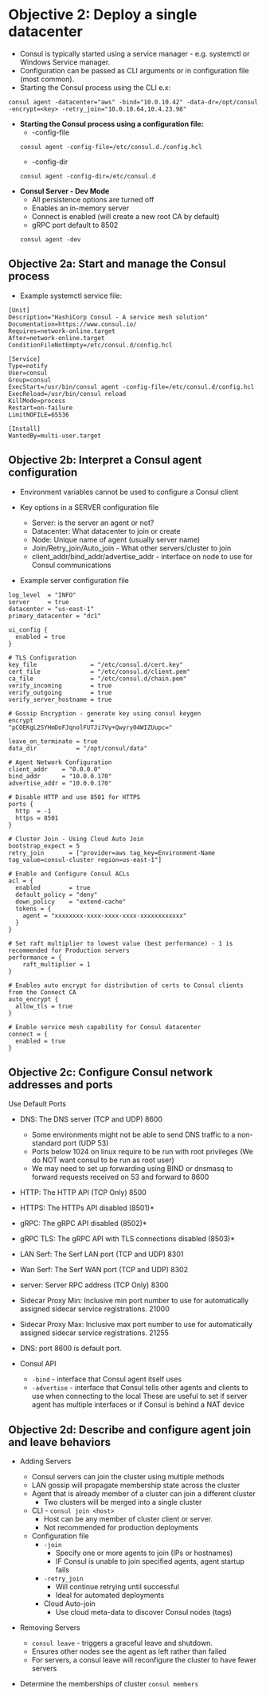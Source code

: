 # Objective 2: Deploy a single datacenter
- Consul is typically started using a service manager - e.g. systemctl or Windows Service manager.
- Configuration can be passed as CLI arguments or in configuration file (most common).
- Starting the Consul process using the CLI e.x:
```
consul agent -datacenter="aws" -bind="10.0.10.42" -data-dr=/opt/consul -encrypt=<key> -retry_join="10.0.10.64,10.4.23.98"
```
- **Starting the Consul process using a configuration file:**
  - -config-file
  ```
  consul agent -config-file=/etc/consul.d./config.hcl
  ```
  - -config-dir
  ```
  consul agent -config-dir=/etc/consul.d
  ```
- **Consul Server - Dev Mode**
  - All persistence options are turned off
  - Enables an in-memory server
  - Connect is enabled (will create a new root CA by default)
  - gRPC port default to 8502
  ```
  consul agent -dev
  ```

## Objective 2a: Start and manage the Consul process
- Example systemctl service file:
```
[Unit]
Description="HashiCorp Consul - A service mesh solution"
Documentation=https://www.consul.io/
Requires=network-online.target
After=network-online.target
ConditionFileNotEmpty=/etc/consul.d/config.hcl

[Service]
Type=notify
User=consul
Group=consul
ExecStart=/usr/bin/consul agent -config-file=/etc/consul.d/config.hcl
ExecReload=/usr/bin/consul reload
KillMode=process
Restart=on-failure
LimitNOFILE=65536

[Install]
WantedBy=multi-user.target
```

## Objective 2b: Interpret a Consul agent configuration
- Environment variables cannot be used to configure a Consul client
- Key options in a SERVER configuration file
  - Server: is the server an agent or not?
  - Datacenter: What datacenter to join or create
  - Node: Unique name of agent (usually server name)
  - Join/Retry_join/Auto_join - What other servers/cluster to join
  - client_addr/bind_addr/advertise_addr - interface on node to use for Consul communications


- Example server configuration file
```
log_level  = "INFO"
server     = true
datacenter = "us-east-1"
primary_datacenter = "dc1"

ui_config {
  enabled = true
}

# TLS Configuration
key_file               = "/etc/consul.d/cert.key"
cert_file              = "/etc/consul.d/client.pem"
ca_file                = "/etc/consul.d/chain.pem"
verify_incoming        = true
verify_outgoing        = true
verify_server_hostname = true

# Gossip Encryption - generate key using consul keygen
encrypt                = "pCOEKgL2SYHmDoFJqnolFUTJi7Vy+Qwyry04WIZUupc="

leave_on_terminate = true
data_dir           = "/opt/consul/data"

# Agent Network Configuration
client_addr    = "0.0.0.0"
bind_addr      = "10.0.0.170"
advertise_addr = "10.0.0.170"

# Disable HTTP and use 8501 for HTTPS
ports {
  http  = -1
  https = 8501
}

# Cluster Join - Using Cloud Auto Join
bootstrap_expect = 5
retry_join       = ["provider=aws tag_key=Environment-Name tag_value=consul-cluster region=us-east-1"]

# Enable and Configure Consul ACLs
acl = {
  enabled        = true
  default_policy = "deny"
  down_policy    = "extend-cache"
  tokens = {
    agent = "xxxxxxxx-xxxx-xxxx-xxxx-xxxxxxxxxxxx"
  }
}

# Set raft multiplier to lowest value (best performance) - 1 is recommended for Production servers
performance = {
    raft_multiplier = 1
}

# Enables auto encrypt for distribution of certs to Consul clients from the Connect CA
auto_encrypt {
  allow_tls = true
}

# Enable service mesh capability for Consul datacenter
connect = {
  enabled = true
}
```

## Objective 2c: Configure Consul network addresses and ports
Use	Default Ports
- DNS: The DNS server (TCP and UDP)	8600
  - Some environments might not be able to send DNS traffic to a non-standard port (UDP 53)
  - Ports below 1024 on linux require to be run with root privileges (We do NOT want consul to be run as root user)
  - We may need to set up forwarding using BIND or dnsmasq to forward requests received on 53 and forward to 8600
- HTTP: The HTTP API (TCP Only)	8500
- HTTPS: The HTTPs API	disabled (8501)*
- gRPC: The gRPC API	disabled (8502)*
- gRPC TLS: The gRPC API with TLS connections	disabled (8503)*
- LAN Serf: The Serf LAN port (TCP and UDP)	8301
- Wan Serf: The Serf WAN port (TCP and UDP)	8302
- server: Server RPC address (TCP Only)	8300
- Sidecar Proxy Min: Inclusive min port number to use for automatically assigned sidecar service registrations.	21000
- Sidecar Proxy Max: Inclusive max port number to use for automatically assigned sidecar service registrations.	21255
- DNS: port 8600 is default port. 

- Consul API
  - `-bind` - interface that Consul agent itself uses
  - `-advertise` - interface that Consul tells other agents and clients to use when connecting to the local 
These are useful to set if server agent has multiple interfaces or if Consul is behind a NAT device

## Objective 2d: Describe and configure agent join and leave behaviors
- Adding Servers
  - Consul servers can join the cluster using multiple methods
  - LAN gossip will propagate membership state across the cluster
  - Agent that is already member of a cluster can join a different cluster
    - Two clusters will be merged into a single cluster
  - CLI - `consul join <host>`
    - Host can be any member of cluster client or server.
    - Not recommended for production deployments
  - Configuration file
    - `-join`
      - Specify one or more agents to join (IPs or hostnames)
      - IF Consul is unable to join specified agents, agent startup fails
    - `-retry_join`
      - Will continue retrying until successful
      - Ideal for automated deployments
    - Cloud Auto-join
      - Use cloud meta-data to discover Consul nodes (tags)
- Removing Servers
  - `consul leave` - triggers a graceful leave and shutdown. 
  - Ensures other nodes see the agent as left rather than failed
  - For servers, a consul leave will reconfigure the cluster to have fewer servers

- Determine the memberships of cluster `consul members`
